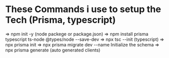 # These Commands i use to setup the Tech (Prisma, typescript)

=> npm init -y (node packege or package.json)
=> npm install prisma typescript ts-node @types/node --save-dev
=> npx tsc --init (typescript)
=> npx prisma init
=> npx prisma migrate dev --name Initialize the schema
=> npx prisma generate (auto generated clients)